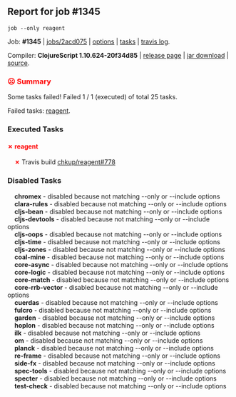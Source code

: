 ## Report for job #1345
```
job --only reagent
```


Job: **#1345** | [jobs/2acd075](https://github.com/cljs-oss/canary/commit/2acd075b18d82a26d7f9f29d10ba037b2e2e9d2f) | [options](options.edn) | [tasks](tasks.edn) | [travis log](https://travis-ci.org/cljs-oss/canary/builds/667942737).

Compiler: **ClojureScript 1.10.624-20f34d85** | [release page](https://github.com/cljs-oss/canary/releases/tag/r1.10.624-20f34d85) | [jar download](https://github.com/cljs-oss/canary/releases/download/r1.10.624-20f34d85/clojurescript-1.10.624-20f34d85.jar) | [source](https://github.com/clojure/clojurescript/commit/20f34d8533f1fd324b0c34da96f49ac0a5574d5b).

### <b style='color:red'>☹ Summary</b>

Some tasks failed! Failed 1 / 1 (executed) of total 25 tasks.

Failed tasks: [reagent](#-reagent).

### Executed Tasks

#### <b style='color:red'>&#x2717; reagent</b>
&nbsp;&nbsp;&nbsp;&nbsp;<b style='color:red'>&#x2717;</b> Travis build [chkup/reagent#778](https://travis-ci.org/chkup/reagent/builds/667943901)<br>

### Disabled Tasks

&nbsp;&nbsp;&nbsp;&nbsp;**chromex** - disabled because not matching --only or --include options<br>
&nbsp;&nbsp;&nbsp;&nbsp;**clara-rules** - disabled because not matching --only or --include options<br>
&nbsp;&nbsp;&nbsp;&nbsp;**cljs-bean** - disabled because not matching --only or --include options<br>
&nbsp;&nbsp;&nbsp;&nbsp;**cljs-devtools** - disabled because not matching --only or --include options<br>
&nbsp;&nbsp;&nbsp;&nbsp;**cljs-oops** - disabled because not matching --only or --include options<br>
&nbsp;&nbsp;&nbsp;&nbsp;**cljs-time** - disabled because not matching --only or --include options<br>
&nbsp;&nbsp;&nbsp;&nbsp;**cljs-zones** - disabled because not matching --only or --include options<br>
&nbsp;&nbsp;&nbsp;&nbsp;**coal-mine** - disabled because not matching --only or --include options<br>
&nbsp;&nbsp;&nbsp;&nbsp;**core-async** - disabled because not matching --only or --include options<br>
&nbsp;&nbsp;&nbsp;&nbsp;**core-logic** - disabled because not matching --only or --include options<br>
&nbsp;&nbsp;&nbsp;&nbsp;**core-match** - disabled because not matching --only or --include options<br>
&nbsp;&nbsp;&nbsp;&nbsp;**core-rrb-vector** - disabled because not matching --only or --include options<br>
&nbsp;&nbsp;&nbsp;&nbsp;**cuerdas** - disabled because not matching --only or --include options<br>
&nbsp;&nbsp;&nbsp;&nbsp;**fulcro** - disabled because not matching --only or --include options<br>
&nbsp;&nbsp;&nbsp;&nbsp;**garden** - disabled because not matching --only or --include options<br>
&nbsp;&nbsp;&nbsp;&nbsp;**hoplon** - disabled because not matching --only or --include options<br>
&nbsp;&nbsp;&nbsp;&nbsp;**ilk** - disabled because not matching --only or --include options<br>
&nbsp;&nbsp;&nbsp;&nbsp;**om** - disabled because not matching --only or --include options<br>
&nbsp;&nbsp;&nbsp;&nbsp;**planck** - disabled because not matching --only or --include options<br>
&nbsp;&nbsp;&nbsp;&nbsp;**re-frame** - disabled because not matching --only or --include options<br>
&nbsp;&nbsp;&nbsp;&nbsp;**side-fx** - disabled because not matching --only or --include options<br>
&nbsp;&nbsp;&nbsp;&nbsp;**spec-tools** - disabled because not matching --only or --include options<br>
&nbsp;&nbsp;&nbsp;&nbsp;**specter** - disabled because not matching --only or --include options<br>
&nbsp;&nbsp;&nbsp;&nbsp;**test-check** - disabled because not matching --only or --include options<br>